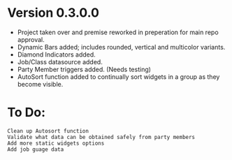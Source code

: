 # Version 0.3.0.0
- Project taken over and premise reworked in preperation for main repo approval.
- Dynamic Bars added; includes rounded, vertical and multicolor variants.
- Diamond Indicators added.
- Job/Class datasource added.
- Party Member triggers added. (Needs testing)
- AutoSort function added to continually sort widgets in a group as they become visible.

# To Do: 
	Clean up Autosort function
	Validate what data can be obtained safely from party members
	Add more static widgets options
	Add job guage data